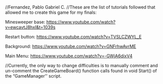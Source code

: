 //Fernandez, Pablo Gabriel C.
//These are the list of tutorials followed that allowed me to create this game for my finals:

Minesweeper base:
https://www.youtube.com/watch?v=ewcavtJ8hxI&t=1039s

Restart button:
https://www.youtube.com/watch?v=TVSLCZWYL_E

Background:
https://www.youtube.com/watch?v=GNFrhwAvrME

Main Menu:
https://www.youtube.com/watch?v=-GWjA6dixV4

//Currently, the only way to change difficulties is to manually comment and un-comment the CreateGameBoard() function calls found in void Start() of the “GameManager'' script. 

